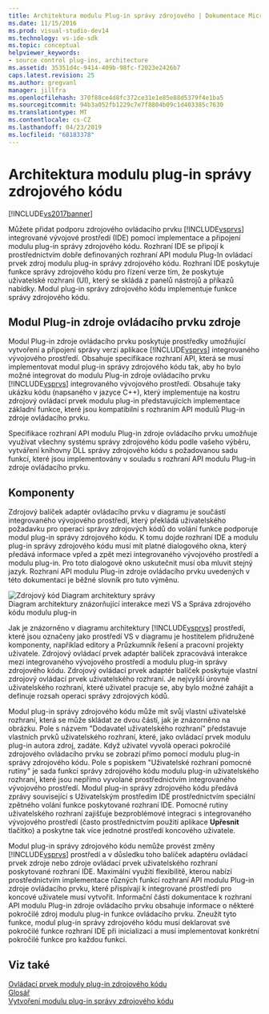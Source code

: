 ```yaml
---
title: Architektura modulu Plug-in správy zdrojového | Dokumentace Microsoftu
ms.date: 11/15/2016
ms.prod: visual-studio-dev14
ms.technology: vs-ide-sdk
ms.topic: conceptual
helpviewer_keywords:
- source control plug-ins, architecture
ms.assetid: 35351d4c-9414-409b-98fc-f2023e2426b7
caps.latest.revision: 25
ms.author: gregvanl
manager: jillfra
ms.openlocfilehash: 370f88ce4d8fc372ce31e1e85e88d5379f4e1ba5
ms.sourcegitcommit: 94b3a052fb1229c7e7f8804b09c1d403385c7630
ms.translationtype: MT
ms.contentlocale: cs-CZ
ms.lasthandoff: 04/23/2019
ms.locfileid: "68183378"
---
```

# <a name="source-control-plug-in-architecture"></a>Architektura modulu plug-in správy zdrojového kódu
[!INCLUDE[vs2017banner](../../includes/vs2017banner.md)]

Můžete přidat podporu zdrojového ovládacího prvku [!INCLUDE[vsprvs](../../includes/vsprvs-md.md)] integrované vývojové prostředí (IDE) pomocí implementace a připojení modulu plug-in správy zdrojového kódu. Rozhraní IDE se připojí k prostřednictvím dobře definovaných rozhraní API modulu Plug-In ovládací prvek zdroj modulu plug-in správy zdrojového kódu. Rozhraní IDE poskytuje funkce správy zdrojového kódu pro řízení verze tím, že poskytuje uživatelské rozhraní (UI), který se skládá z panelů nástrojů a příkazů nabídky. Modul plug-in správy zdrojového kódu implementuje funkce správy zdrojového kódu.  
  
## <a name="source-control-plug-in-resources"></a>Modul Plug-in zdroje ovládacího prvku zdroje  
 Modul Plug-in zdroje ovládacího prvku poskytuje prostředky umožňující vytvoření a připojení správy verzí aplikace [!INCLUDE[vsprvs](../../includes/vsprvs-md.md)] integrovaného vývojového prostředí. Obsahuje specifikace rozhraní API, která se musí implementovat modul plug-in správy zdrojového kódu tak, aby ho bylo možné integrovat do modulu Plug-in zdroje ovládacího prvku [!INCLUDE[vsprvs](../../includes/vsprvs-md.md)] integrovaného vývojového prostředí. Obsahuje taky ukázku kódu (napsaného v jazyce C++), který implementuje na kostru zdrojový ovládací prvek modulu plug-in představujících implementace základní funkce, které jsou kompatibilní s rozhraním API modulů Plug-in zdroje ovládacího prvku.  
  
 Specifikace rozhraní API modulu Plug-in zdroje ovládacího prvku umožňuje využívat všechny systému správy zdrojového kódu podle vašeho výběru, vytváření knihovny DLL správy zdrojového kódu s požadovanou sadu funkcí, které jsou implementovány v souladu s rozhraní API modulu Plug-in zdroje ovládacího prvku.  
  
## <a name="components"></a>Komponenty  
 Zdrojový balíček adaptér ovládacího prvku v diagramu je součástí integrovaného vývojového prostředí, který překládá uživatelského požadavku pro operaci správy zdrojových kódů do volání funkce podporuje modul plug-in správy zdrojového kódu. K tomu dojde rozhraní IDE a modulu plug-in správy zdrojového kódu musí mít platné dialogového okna, který předává informace vpřed a zpět mezi integrovaného vývojového prostředí a modulu plug-in. Pro toto dialogové okno uskutečnit musí oba mluvit stejný jazyk. Rozhraní API modulu Plug-in zdroje ovládacího prvku uvedených v této dokumentaci je běžné slovník pro tuto výměnu.  
  
 ![Zdrojový kód Diagram architektury správy](../../extensibility/internals/media/vs-sccsdk-plug-in-arch.gif "vs_sccsdk_plug_in_arch")  
Diagram architektury znázorňující interakce mezi VS a Správa zdrojového kódu modulu plug-in  
  
 Jak je znázorněno v diagramu architektury [!INCLUDE[vsprvs](../../includes/vsprvs-md.md)] prostředí, které jsou označeny jako prostředí VS v diagramu je hostitelem přidružené komponenty, například editory a Průzkumník řešení a pracovní projekty uživatele. Zdrojový ovládací prvek adaptér balíček zpracovává interakce mezi integrovaného vývojového prostředí a modulu plug-in správy zdrojového kódu. Zdrojový ovládací prvek adaptér balíček poskytuje vlastní zdrojový ovládací prvek uživatelského rozhraní. Je nejvyšší úrovně uživatelského rozhraní, které uživatel pracuje se, aby bylo možné zahájit a definuje rozsah operaci správy zdrojových kódů.  
  
 Modul plug-in správy zdrojového kódu může mít svůj vlastní uživatelské rozhraní, která se může skládat ze dvou částí, jak je znázorněno na obrázku. Pole s názvem "Dodavatel uživatelského rozhraní" představuje vlastních prvků uživatelského rozhraní, které, jako ovládací prvek modulu plug-in autora zdroj, zadáte. Když uživatel vyvolá operaci pokročilé zdrojového ovládacího prvku se zobrazí přímo pomocí modulu plug-in správy zdrojového kódu. Pole s popiskem "Uživatelské rozhraní pomocné rutiny" je sada funkcí správy zdrojového kódu modulu plug-in uživatelského rozhraní, které jsou nepřímo vyvolané prostřednictvím integrovaného vývojového prostředí. Modul plug-in správy zdrojového kódu předává zprávy související s Uživatelským prostředím IDE prostřednictvím speciální zpětného volání funkce poskytované rozhraní IDE. Pomocné rutiny uživatelského rozhraní zajišťuje bezproblémové integraci s integrovaného vývojového prostředí (často prostřednictvím použití aplikace **Upřesnit** tlačítko) a poskytne tak více jednotné prostředí koncového uživatele.  
  
 Modul plug-in správy zdrojového kódu nemůže provést změny [!INCLUDE[vsprvs](../../includes/vsprvs-md.md)] prostředí a v důsledku toho balíček adaptéru ovládací prvek zdroje nebo zdroje ovládací prvek uživatelského rozhraní poskytované rozhraní IDE. Maximální využití flexibilitě, kterou nabízí prostřednictvím implementace různých funkcí rozhraní API modulu Plug-in zdroje ovládacího prvku, které přispívají k integrované prostředí pro koncové uživatele musí vytvořit. Informační části dokumentace k rozhraní API modulu Plug-in zdroje ovládacího prvku obsahuje informace o některé pokročilé zdroj modulu plug-in funkce ovládacího prvku. Zneužít tyto funkce, modul plug-in správy zdrojového kódu musí deklarovat své pokročilé funkce rozhraní IDE při inicializaci a musí implementovat konkrétní pokročilé funkce pro každou funkci.  
  
## <a name="see-also"></a>Viz také  
 [Ovládací prvek moduly plug-in zdrojového kódu](../../extensibility/source-control-plug-ins.md)   
 [Glosář](../../extensibility/source-control-plug-in-glossary.md)   
 [Vytvoření modulu plug-in správy zdrojového kódu](../../extensibility/internals/creating-a-source-control-plug-in.md)
